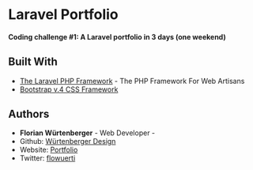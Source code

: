 # Laravel Portfolio

#### Coding challenge #1: A Laravel portfolio in 3 days (one weekend)

## Built With

- [The Laravel PHP Framework](https://github.com/laravel) - The PHP Framework For Web Artisans
- [Bootstrap v.4 CSS Framework](https://getbootstrap.com/)
## Authors

-   **Florian Würtenberger** - Web Developer -
- Github: [Würtenberger Design](https://github.com/wuertenberger-design)
- Website: [Portfolio](https://florian.wuertenberger.ch)
- Twitter: [flowuerti](https://twitter.com/flowuerti)
